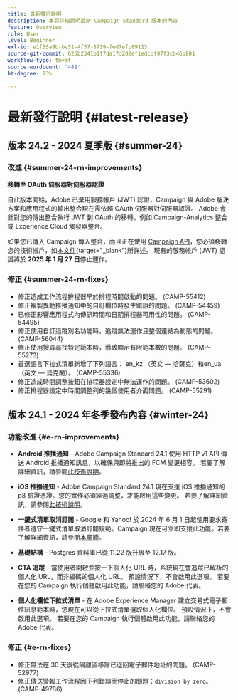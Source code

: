 ```yaml
---
title: 最新發行說明
description: 本頁詳細說明最新 Campaign Standard 版本的內容
feature: Overview
role: User
level: Beginner
exl-id: e1f55a9b-be51-4f57-8719-fed7efc89113
source-git-commit: 625b2341b1f7da17d202ef1edcdf97f3cb46b801
workflow-type: tm+mt
source-wordcount: '489'
ht-degree: 73%

---
```



# 最新發行說明 {#latest-release}

<!--
![Control Panel](assets/do-not-localize/cp-icon.png) **New Control Panel release**. [Learn more](https://experienceleague.adobe.com/docs/control-panel/using/release-notes.html){target="_blank"}.-->

<!--
## Early release notes {#e-new-release}

This section lists improvements and changes included in the next Campaign Standard release.

>[!CAUTION]
>
>This content is subject to changes without prior notice until the stage environments upgrade date. Learn more in the [Release planning page](../../rn/using/release-planning.md).
-->

## 版本 24.2 - 2024 夏季版 {#summer-24}

<!--**Release date**: August 2024 (Limited Availability) - [Learn more](../../rn/using/release-planning.md).-->

### 改進 {#summer-24-rn-improvements}

**移轉至 OAuth 伺服器對伺服器認證**

自此版本開始，Adobe 已棄用服務帳戶 (JWT) 認證，Campaign 與 Adobe 解決方案和應用程式的輸出整合現在需依賴 OAuth 伺服器對伺服器認證。 Adobe 會針對您的傳出整合執行 JWT 到 OAuth 的移轉，例如 Campaign-Analytics 整合或 Experience Cloud 觸發器整合。

如果您已傳入 Campaign 傳入整合，而且正在使用 [Campaign API](../../api/using/get-started-apis.md)，您必須移轉您的技術帳戶，如[本文件](https://developer.adobe.com/developer-console/docs/guides/authentication/ServerToServerAuthentication/migration/){target="_blank"}所詳述。 現有的服務帳戶 (JWT) 認證將於 **2025 年 1 月 27 日**&#x200B;停止運作。

### 修正 {#summer-24-rn-fixes}

* 修正造成工作流程排程器早於排程時間啟動的問題。 (CAMP-55412)
* 修正複製異動推播通知中的自訂欄位時發生錯誤的問題。 (CAMP-54459)
* 已修正影響應用程式內傳訊時間和日期排程器可用性的問題。 (CAMP-54495)
* 修正使用自訂追蹤別名功能時，追蹤無法運作且整個連結為動態的問題。 (CAMP-56044)
* 修正使用搜尋尋找特定範本時，導致顯示有限範本數的問題。 (CAMP-55273)
* 首選語言下拉式清單新增了下列語言： en_kz （英文 — 哈薩克）和en_ua （英文 — 烏克蘭）。 (CAMP-55336)
* 修正造成時間調整按鈕在排程器設定中無法運作的問題。 (CAMP-53602)
* 修正排程器設定中時間調整列的幾個使用者介面問題。 (CAMP-55291)

## 版本 24.1 - 2024 年冬季發布內容 {#winter-24}

### 功能改進 {#e-rn-improvements}

* **Android 推播通知** - Adobe Campaign Standard 24.1 使用 HTTP v1 API 傳送 Android 推播通知訊息，以確保與即將推出的 FCM 變更相容。 若要了解詳細資訊，請參閱[此技術說明](../../administration/using/push-technote.md)。

* **iOS 推播通知** - Adobe Campaign Standard 24.1 現在支援 iOS 推播通知的 p8 驗證憑證。您的實作必須經過調整，才能啟用這些變更。 若要了解詳細資訊，請參閱[此技術說明](../../administration/using/push-technote.md)。

* **一鍵式清單取消訂閱** - Google 和 Yahoo! 於 2024 年 6 月 1 日起使用要求寄件者遵守一鍵式清單取消訂閱規範。Campaign 現在可立即支援此功能。若要了解詳細資訊，請參閱[本章節](../../administration/using/configuring-email-channel.md#list-of-email-smtp-parameters)。

* **基礎結構** - Postgres 資料庫已從 11.22 版升級至 12.17 版。

* **CTA 追蹤** - 當使用者開啟並按一下個人化 URL 時，系統現在會追蹤已解析的個人化 URL，而非編碼的個人化 URL。 預設情況下，不會啟用此選項。 若要在您的 Campaign 執行個體啟用此功能，請聯絡您的 Adobe 代表。

* **個人化欄位下拉式清單** - 在 Adobe Experience Manager 建立交易式電子郵件訊息範本時，您現在可以從下拉式清單選取個人化欄位。 預設情況下，不會啟用此選項。 若要在您的 Campaign 執行個體啟用此功能，請聯絡您的 Adobe 代表。

### 修正 {#e-rn-fixes}

* 修正無法在 30 天後從隔離區移除已退回電子郵件地址的問題。 (CAMP-52977)
* 修正傳送警報工作流程因下列錯誤而停止的問題：`division by zero`。(CAMP-49786)

